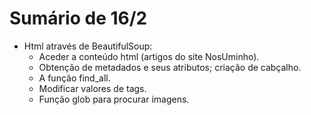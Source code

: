 # Sumário de 16/2 
* Html através de BeautifulSoup: 
    * Aceder a conteúdo html (artigos do site NosUminho).
    * Obtenção de metadados e seus atributos; criação de cabçalho.
    * A função find_all.
    * Modificar valores de tags. 
    * Função glob para procurar imagens.

